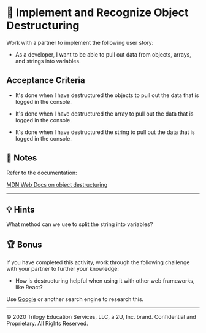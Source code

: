 # 📖 Implement and Recognize Object Destructuring

Work with a partner to implement the following user story:

* As a developer, I want to be able to pull out data from objects, arrays, and strings into variables.

## Acceptance Criteria

* It's done when I have destructured the objects to pull out the data that is logged in the console.

* It's done when I have destructured the array to pull out the data that is logged in the console.

* It's done when I have destructured the string to pull out the data that is logged in the console.

## 📝 Notes

Refer to the documentation: 

[MDN Web Docs on object destructuring](https://developer.mozilla.org/en-US/docs/Web/JavaScript/Reference/Operators/Destructuring_assignment)

---

## 💡 Hints

What method can we use to split the string into variables?

## 🏆 Bonus

If you have completed this activity, work through the following challenge with your partner to further your knowledge:

* How is destructuring helpful when using it with other web frameworks, like React?

Use [Google](https://www.google.com) or another search engine to research this.

---
© 2020 Trilogy Education Services, LLC, a 2U, Inc. brand. Confidential and Proprietary. All Rights Reserved.